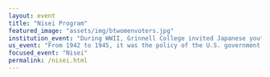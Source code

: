 ```yaml
---
layout: event
title: "Nisei Program"
featured_image: "assets/img/btwomenvoters.jpg"
institution_event: "During WWII, Grinnell College invited Japanese youth mainly from the west coast who was losing their educational opportunity due to the internment camp that they were targeted to be confined. Some Nisei (the second generation Japanese decendent) students like Shizu Yamamoto organized educational talks, lectures, and events."
us_event: "From 1942 to 1945, it was the policy of the U.S. government that people of Japanese descent, including U.S. citizens, would be incarcerated in isolated camps. Military zones were created in California, Washington and Oregon—states with a large population of Japanese Americans. Then Roosevelt’s executive order forcibly removed Americans of Japanese ancestry from their homes. (https://www.history.com/articles/japanese-american-relocation) This caused "
focused_event: "Nisei"
permalink: /nisei.html
---
```


